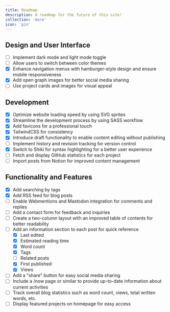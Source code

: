 ```yaml
---
title: Roadmap
description: A roadmap for the future of this site!
collection: 'more'
icon: 'pin'
---
```


## Design and User Interface

- [ ] Implement dark mode and light mode toggle
- [ ] Allow users to switch between color themes
- [x] Enhance navigation menus with hamburger-style design and ensure mobile responsiveness
- [x] Add open graph images for better social media sharing
- [ ] Use project cards and images for visual appeal

## Development

- [x] Optimize website loading speed by using SVG sprites
- [x] Streamline the development process by using SASS workflow
- [x] Add favicons for a professional touch
- [x] TailwindCSS for consistency
- [x] Introduce draft functionality to enable content editing without publishing
- [ ] Implement history and revision tracking for version control
- [x] Switch to Shiki for syntax highlighting for a better user experience
- [ ] Fetch and display GitHub statistics for each project
- [ ] Import posts from Notion for improved content management

## Functionality and Features

- [x] Add searching by tags
- [x] Add RSS feed for blog posts
- [ ] Enable Webmentions and Mastodon integration for comments and replies
- [ ] Add a contact form for feedback and inquiries
- [ ] Create a two-column layout with an improved table of contents for better readability
- [ ] Add an information section to each post for quick reference
  - [x] Last edited
  - [x] Estimated reading time
  - [x] Word count
  - [x] Tags
  - [ ] Related posts
  - [x] First published
  - [x] Views
- [ ] Add a "share" button for easy social media sharing
- [ ] Include a /now page or similar to provide up-to-date information about current activities
- [ ] Track overall blog statistics such as word count, views, total written words, etc.
- [ ] Display featured projects on homepage for easy access
